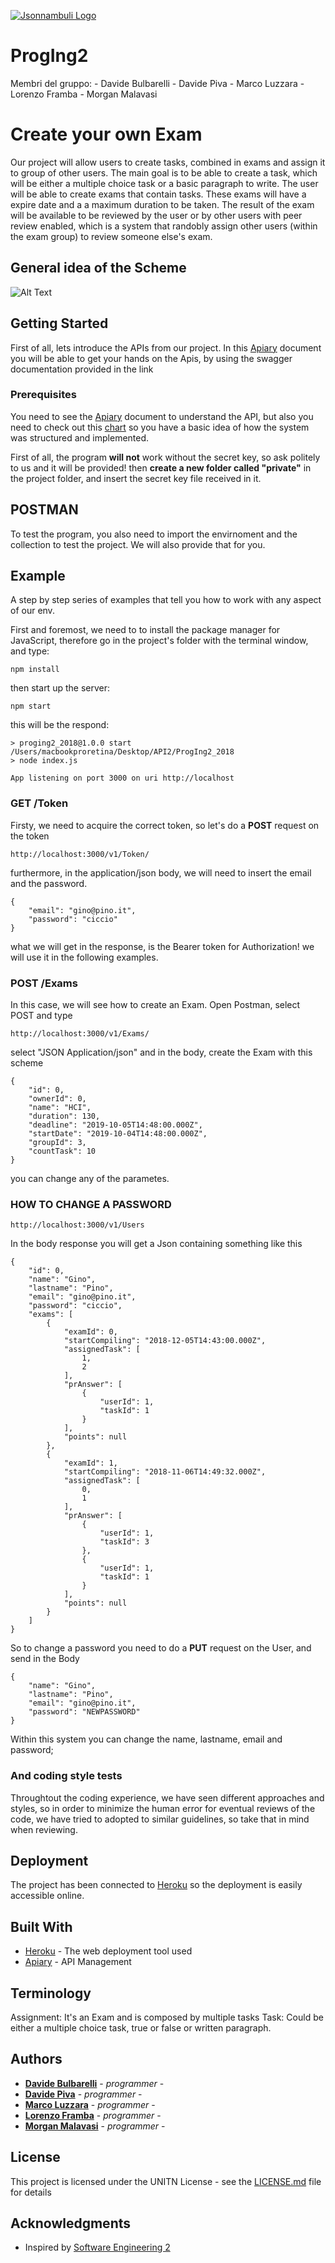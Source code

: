 [![Jsonnambuli Logo](https://github.com/dadebulba/ProgIng2_2018/blob/release/doc/jsonnambuli.png)](https://github.com/dadebulba/ProgIng2_2018)


# ProgIng2

Membri del gruppo:
    - Davide Bulbarelli
    - Davide Piva
    - Marco Luzzara
    - Lorenzo Framba
    - Morgan Malavasi

   # Create your own Exam

Our project will allow users to create tasks, combined in exams and assign it to group of other users. The main goal is to be able to create a task, which will be either a multiple choice task or a basic paragraph to write. The user will be able to create exams that contain tasks. These exams will have a expire date and a a maximum duration to be taken. The result of the exam will be available to be reviewed by the user or by other users with peer review enabled, which is a system that randobly assign other users (within the exam group) to review someone else's exam.


## General idea of the Scheme

![Alt Text](https://github.com/dadebulba/ProgIng2_2018/blob/release/doc/chart.png)



## Getting Started

First of all, lets introduce the APIs from our project. 
In this [Apiary](https://proging2.docs.apiary.io/#)  document you will be able to get your hands on the Apis, by using the swagger documentation provided in the link

### Prerequisites

You need to see the [Apiary](https://proging2.docs.apiary.io/#)  document to understand the API, but also you need to check out this [chart](https://github.com/dadebulba/ProgIng2_2018/blob/release/doc/chart.png) so you have a basic idea of how the system was structured and implemented. 

First of all, the program **will not** work without the secret key, so ask politely to us and it will be provided! then 
**create a new folder called "private"** in the project folder, and insert the secret key file received in it.


## POSTMAN

To test the program, you also need to import the envirnoment and the collection to test the project. We will also provide that for you.




## Example


A step by step series of examples that tell you how to work with any aspect of our env.

First and foremost, we need to to install the package manager for JavaScript, therefore go in the project's folder with the terminal window, and type:

```
npm install
```

then start up the server:

```
npm start
```

this will be the respond:

```
> proging2_2018@1.0.0 start /Users/macbookproretina/Desktop/API2/ProgIng2_2018
> node index.js

App listening on port 3000 on uri http://localhost

```

### GET /Token

Firsty, we need to acquire the correct token, so let's do a **POST** request on the token

```
http://localhost:3000/v1/Token/
```

furthermore, in the application/json body, we will need to insert the email and the password.

```
{
    "email": "gino@pino.it",
    "password": "ciccio"
}
```

what we will get in the response, is the Bearer token for Authorization! we will use it in the following examples.


### POST /Exams

In this case, we will see how to create an Exam. Open Postman, select POST and type 

```
http://localhost:3000/v1/Exams/
```

select "JSON Application/json" and in the body, create the Exam with this scheme 
```
{
    "id": 0,
    "ownerId": 0,
    "name": "HCI",
    "duration": 130,
    "deadline": "2019-10-05T14:48:00.000Z",
    "startDate": "2019-10-04T14:48:00.000Z",
    "groupId": 3,
    "countTask": 10
}
```

you can change any of the parametes.


### HOW TO CHANGE A PASSWORD

```
http://localhost:3000/v1/Users
```


In the body response you will get a Json containing something like this

```
{
    "id": 0,
    "name": "Gino",
    "lastname": "Pino",
    "email": "gino@pino.it",
    "password": "ciccio",
    "exams": [
        {
            "examId": 0,
            "startCompiling": "2018-12-05T14:43:00.000Z",
            "assignedTask": [
                1,
                2
            ],
            "prAnswer": [
                {
                    "userId": 1,
                    "taskId": 1
                }
            ],
            "points": null
        },
        {
            "examId": 1,
            "startCompiling": "2018-11-06T14:49:32.000Z",
            "assignedTask": [
                0,
                1
            ],
            "prAnswer": [
                {
                    "userId": 1,
                    "taskId": 3
                },
                {
                    "userId": 1,
                    "taskId": 1
                }
            ],
            "points": null
        }
    ]
}

```
So to change a password you need to do a **PUT** request on the User, and send in the Body

```
{
    "name": "Gino",
    "lastname": "Pino",
    "email": "gino@pino.it",
    "password": "NEWPASSWORD"
}
```

Within this system you can change the name, lastname, email and password;

### And coding style tests

Throughtout the coding experience, we have seen different approaches and styles, so in order to minimize the human error for eventual reviews of the code, we have tried to adopted to similar guidelines, so take that in mind when reviewing. 



## Deployment

The project has been connected to [Heroku](https://proging2dev.herokuapp.com) so the deployment is easily accessible online.

## Built With

* [Heroku](https://proging2dev.herokuapp.com) - The web deployment tool used
* [Apiary](https://proging2.docs.apiary.io/#) - API Management


## Terminology

Assignment: It's an Exam and is composed by multiple tasks
Task: Could be either a multiple choice task, true or false or written paragraph.



## Authors

* [**Davide Bulbarelli**](https://github.com/dadebulba/) - *programmer* -
* [**Davide Piva**](https://github.com/Pivoz) - *programmer* -
* [**Marco Luzzara**](https://github.com/marco-luzzara/) - *programmer* - 
* [**Lorenzo Framba**](https://github.com/lorenzoframba) - *programmer* - 
* [**Morgan Malavasi**](https://github.com/theRaven97) - *programmer* -

## License

This project is licensed under the UNITN License - see the [LICENSE.md](LICENSE.md) file for details

## Acknowledgments

* Inspired by [Software Engineering 2](https://sites.google.com/a/unitn.it/software-engineering-ii---designing-applications-that-matter/project?authuser=0)